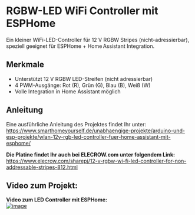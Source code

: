 # RGBW-LED WiFi Controller mit ESPHome  
Ein kleiner Wi­Fi-LED-Controller für 12 V RGBW Stripes (nicht-adressierbar), speziell geeignet für ESPHome + Home Assistant Integration.

## Merkmale  
- Unterstützt 12 V RGBW LED-Streifen (nicht adressierbar)  
- 4 PWM-Ausgänge: Rot (R), Grün (G), Blau (B), Weiß (W)  
- Volle Integration in Home Assistant möglich  
  
## Anleitung  
Eine ausführliche Anleitung des Projektes findet Ihr unter:  
https://www.smarthomeyourself.de/unabhaengige-projekte/arduino-und-esp-projekte/wlan-12v-rgb-led-controller-fuer-home-assistant-mit-esphome/  
  
**Die Platine findet Ihr auch bei ELECROW.com unter folgendem Link:**  
https://www.elecrow.com/sharepj/12-v-rgbw-wi-fi-led-controller-for-non-addressable-stripes-812.html
  
## Video zum Projekt:  
**Video zum LED Controller mit ESPHome:**  
[![image](http://img.youtube.com/vi/DscxZi73mx8/0.jpg)](https://www.youtube.com/watch?v=DscxZi73mx8)  
  
  